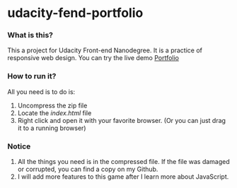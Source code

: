 # udacity-fend-portfolio
### What is this?
This a project for Udacity Front-end Nanodegree. It is a practice of responsive web design. You can try the live demo [Portfolio](https://iamzhaihy.github.io/udacity-fend-portfolio/)



### How to run it?

All you need is to do is:

1. Uncompress the zip file
2. Locate the *index.html* file
3. Right click and open it with your favorite browser.
   (Or you can just drag it to a running browser)





### Notice

1. All the things you need is in the compressed file. If the file was damaged or corrupted, you can find a copy on my Github.
2. I will add more features to this game after I learn more about JavaScript.
